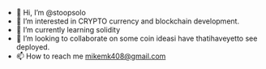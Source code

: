 - 👋 Hi, I’m @stoopsolo
- 👀 I’m interested in CRYPTO currency and blockchain development.
- 🌱 I’m currently learning solidity
- 💞️ I’m looking to collaborate on some coin ideasi have thatihaveyetto see deployed.
- 📫 How to reach me mikemk408@gmail.com

<!---
stoopsolo/stoopsolo is a ✨ special ✨ repository because its `README.md` (this file) appears on your GitHub profile.
You can click the Preview link to take a look at your changes.
--->
